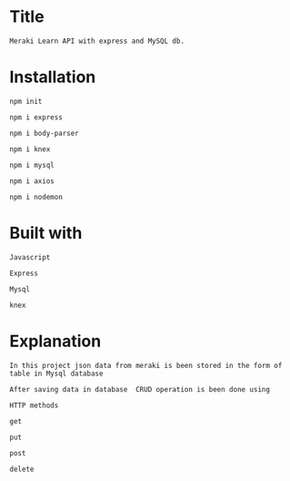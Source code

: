 # Title
```Meraki Learn API with express and MySQL db.```

#  Installation
```npm init```

```npm i express```

```npm i body-parser```
 
```npm i knex```

```npm i mysql```
 
```npm i axios```

```npm i nodemon```

# Built with

```Javascript```

```Express```

```Mysql```

```knex```

# Explanation

```In this project json data from meraki is been stored in the form of table in Mysql database```

```After saving data in database  CRUD operation is been done using```

```HTTP methods ```

```get```

```put```

```post```

```delete```

